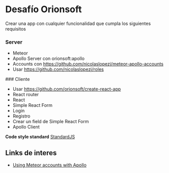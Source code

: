 # Desafío Orionsoft

Crear una app con cualquier funcionalidad que cumpla los siguientes requisitos

### Server
- Meteor
- Apollo Server con orionsoft:apollo
- Accounts con https://github.com/nicolaslopezj/meteor-apollo-accounts
- Usar https://github.com/nicolaslopezj/roles

### Cliente
- Usar https://github.com/orionsoft/create-react-app
- React router
- React
- Simple React Form
- Login
- Registro
- Crear un field de Simple React Form
- Apollo Client

**Code style standard**
[StandardJS](http://standardjs.com/)

## Links de interes

- [Using Meteor accounts with Apollo](https://blog.orionsoft.io/using-meteor-accounts-with-apollo-and-react-df3c89b46b17#.6tsyg69aw)
